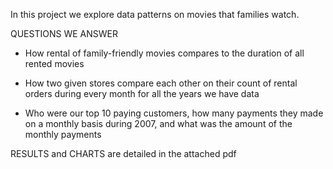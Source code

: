 In this project we explore data patterns on movies that families watch.

QUESTIONS WE ANSWER
- How rental of family-friendly movies compares to the duration of all rented movies 

- How two given stores compare each other on their count of rental orders during every month for all the years we have data

- Who were our top 10 paying customers, how many payments they made on a monthly basis during 2007, and what was the amount of the monthly payments

RESULTS and CHARTS are detailed in the attached pdf
